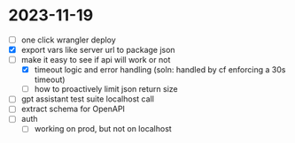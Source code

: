 # 2023-11-19
- [ ] one click wrangler deploy
- [x] export vars like server url to package json
- [ ] make it easy to see if api will work or not
    - [x] timeout logic and error handling (soln: handled by cf enforcing a 30s timeout)
    - [ ] how to proactively limit json return size
- [ ] gpt assistant test suite localhost call
- [ ] extract schema for OpenAPI
- [ ] auth
    - [ ] working on prod, but not on localhost
